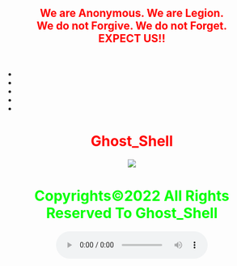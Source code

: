 <html>
    <center>
     <h2 style="color:red">
    We are Anonymous.
    We are Legion.<br>
    We do not Forgive.
    We do not Forget.<br>EXPECT US!!<br></h2> 
        <br>
    <link rel="icon" type="image/x-icon" href="favicon.ico">
    <link rel="stylesheet" href="world.css">
        <link href="https://cdnjs.cloudflare.com/ajax/libs/font-awesome/4.6.3/css/font-awesome.css" rel="stylesheet">
<div class="social-container">
    <ul class="social-icons">
      <li><a href="https://www.facebook.com/"><i class="fa fa-facebook"></i></a></li>
      <li><a href="https://twitter.com/"><i class="fa fa-twitter"></i></a></li>
        <li><a href="#"><i class="fa fa-instagram"></i></a></li>
        <li><a href="https://www.youtube.com/"><i class="fa fa-youtube"></i></a></li>
            <li><a href="https://github.com/"><i class="fa fa-github"></i></a></li>
    </ul>
      <h1 style="color:red">Ghost_Shell</h1><img src="https://i.ibb.co/SmLz9Fr/GHOOST.png"><br>
     <h1 style="color:#00ff00">Copyrights&copy;2022 All Rights Reserved To Ghost_Shell</h1>
<body> 
<script type="module" src="https://unpkg.com/ionicons@5.5.2/dist/ionicons/ionicons.esm.js"></script>
<script nomodule src="https://unpkg.com/ionicons@5.5.2/dist/ionicons/ionicons.js"></script>
   <audio controls loop autoplay height="" width="">
<audio autoplay="true" src="Anonymous Hackers Song-We Are Anonymous.mp3"></audio>
     <script>alert("😎It is our great pleasure to have you on board!.A hearty welcome to you😎")</script>
</body>
